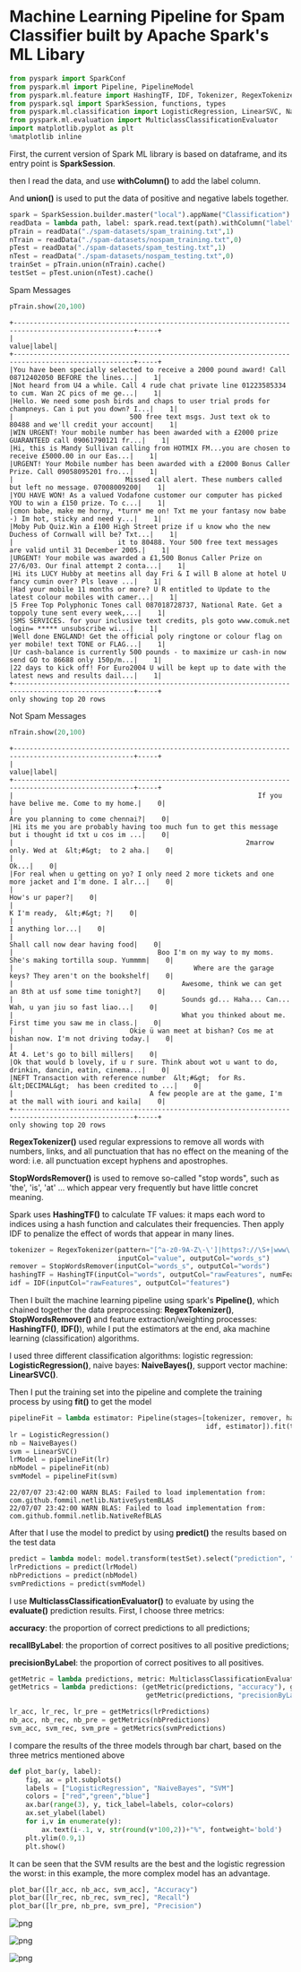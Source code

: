 # Machine Learning Pipeline for Spam Classifier built by Apache Spark's ML Libary

```python
from pyspark import SparkConf
from pyspark.ml import Pipeline, PipelineModel
from pyspark.ml.feature import HashingTF, IDF, Tokenizer, RegexTokenizer, StopWordsRemover
from pyspark.sql import SparkSession, functions, types
from pyspark.ml.classification import LogisticRegression, LinearSVC, NaiveBayes
from pyspark.ml.evaluation import MulticlassClassificationEvaluator
import matplotlib.pyplot as plt
%matplotlib inline
```

First, the current version of Spark ML library is based on dataframe, and its entry point is **SparkSession**.

then I read the data, and use **withColumn()** to add the label column.

And **union()** is used to put the data of positive and negative labels together.


```python
spark = SparkSession.builder.master("local").appName("Classification").getOrCreate()
readData = lambda path, label: spark.read.text(path).withColumn("label", functions.lit(label))
pTrain = readData("./spam-datasets/spam_training.txt",1)
nTrain = readData("./spam-datasets/nospam_training.txt",0)
pTest = readData("./spam-datasets/spam_testing.txt",1)
nTest = readData("./spam-datasets/nospam_testing.txt",0)
trainSet = pTrain.union(nTrain).cache()
testSet = pTest.union(nTest).cache()
```

Spam Messages

```python
pTrain.show(20,100)
```

    +----------------------------------------------------------------------------------------------------+-----+
    |                                                                                               value|label|
    +----------------------------------------------------------------------------------------------------+-----+
    |You have been specially selected to receive a 2000 pound award! Call 08712402050 BEFORE the lines...|    1|
    |Not heard from U4 a while. Call 4 rude chat private line 01223585334 to cum. Wan 2C pics of me ge...|    1|
    |Hello. We need some posh birds and chaps to user trial prods for champneys. Can i put you down? I...|    1|
    |                             500 free text msgs. Just text ok to 80488 and we'll credit your account|    1|
    |WIN URGENT! Your mobile number has been awarded with a £2000 prize GUARANTEED call 09061790121 fr...|    1|
    |Hi, this is Mandy Sullivan calling from HOTMIX FM...you are chosen to receive £5000.00 in our Eas...|    1|
    |URGENT! Your Mobile number has been awarded with a £2000 Bonus Caller Prize. Call 09058095201 fro...|    1|
    |                            Missed call alert. These numbers called but left no message. 07008009200|    1|
    |YOU HAVE WON! As a valued Vodafone customer our computer has picked YOU to win a £150 prize. To c...|    1|
    |cmon babe, make me horny, *turn* me on! Txt me your fantasy now babe -) Im hot, sticky and need y...|    1|
    |Moby Pub Quiz.Win a £100 High Street prize if u know who the new Duchess of Cornwall will be? Txt...|    1|
    |                          it to 80488. Your 500 free text messages are valid until 31 December 2005.|    1|
    |URGENT! Your mobile was awarded a £1,500 Bonus Caller Prize on 27/6/03. Our final attempt 2 conta...|    1|
    |Hi its LUCY Hubby at meetins all day Fri & I will B alone at hotel U fancy cumin over? Pls leave ...|    1|
    |Had your mobile 11 months or more? U R entitled to Update to the latest colour mobiles with camer...|    1|
    |5 Free Top Polyphonic Tones call 087018728737, National Rate. Get a toppoly tune sent every week,...|    1|
    |SMS SERVICES. for your inclusive text credits, pls goto www.comuk.net login= ***** unsubscribe wi...|    1|
    |Well done ENGLAND! Get the official poly ringtone or colour flag on yer mobile! text TONE or FLAG...|    1|
    |Ur cash-balance is currently 500 pounds - to maximize ur cash-in now send GO to 86688 only 150p/m...|    1|
    |22 days to kick off! For Euro2004 U will be kept up to date with the latest news and results dail...|    1|
    +----------------------------------------------------------------------------------------------------+-----+
    only showing top 20 rows
    
Not Spam Messages

```python
nTrain.show(20,100)
```

    +----------------------------------------------------------------------------------------------------+-----+
    |                                                                                               value|label|
    +----------------------------------------------------------------------------------------------------+-----+
    |                                                             If you have belive me. Come to my home.|    0|
    |                                                                   Are you planning to come chennai?|    0|
    |Hi its me you are probably having too much fun to get this message but i thought id txt u cos im ...|    0|
    |                                                          2marrow only. Wed at  &lt;#&gt;  to 2 aha.|    0|
    |                                                                                               Ok...|    0|
    |For real when u getting on yo? I only need 2 more tickets and one more jacket and I'm done. I alr...|    0|
    |                                                                                     How's ur paper?|    0|
    |                                                                           K I'm ready,  &lt;#&gt; ?|    0|
    |                                                                                   I anything lor...|    0|
    |                                                                     Shall call now dear having food|    0|
    |                                    Boo I'm on my way to my moms. She's making tortilla soup. Yummmm|    0|
    |                                             Where are the garage keys? They aren't on the bookshelf|    0|
    |                                          Awesome, think we can get an 8th at usf some time tonight?|    0|
    |                                          Sounds gd... Haha... Can... Wah, u yan jiu so fast liao...|    0|
    |                                          What you thinked about me. First time you saw me in class.|    0|
    |                             Okie ü wan meet at bishan? Cos me at bishan now. I'm not driving today.|    0|
    |                                                                      At 4. Let's go to bill millers|    0|
    |Ok that would b lovely, if u r sure. Think about wot u want to do, drinkin, dancin, eatin, cinema...|    0|
    |NEFT Transaction with reference number  &lt;#&gt;  for Rs. &lt;DECIMAL&gt;  has been credited to ...|    0|
    |                                  A few people are at the game, I'm at the mall with iouri and kaila|    0|
    +----------------------------------------------------------------------------------------------------+-----+
    only showing top 20 rows
    


**RegexTokenizer()** used regular expressions to remove all words with numbers, links, and all punctuation that has no effect on the meaning of the word: i.e. all punctuation except hyphens and apostrophes.

**StopWordsRemover()** is used to remove so-called "stop words", such as 'the', 'is', 'at' … which appear very frequently but have little concret meaning.

Spark uses **HashingTF()** to calculate TF values: it maps each word to indices using a hash function and calculates their frequencies. Then apply IDF to penalize the effect of words that appear in many lines.


```python
tokenizer = RegexTokenizer(pattern="[^a-z0-9A-Z\-\']|https?://\S+|www\.\S+|\w*\d\w*", 
                           inputCol="value", outputCol="words_s")
remover = StopWordsRemover(inputCol="words_s", outputCol="words")
hashingTF = HashingTF(inputCol="words", outputCol="rawFeatures", numFeatures=16384)
idf = IDF(inputCol="rawFeatures", outputCol="features")
```

Then I built the machine learning pipeline using spark's **Pipeline()**, which chained together the data preprocessing: **RegexTokenizer()**, **StopWordsRemover()** and feature extraction/weighting processes: **HashingTF()**, **IDF()**), while I put the estimators at the end, aka machine learning (classification) algorithms.

I used three different classification algorithms: logistic regression: **LogisticRegression()**, naive bayes: **NaiveBayes()**, support vector machine: **LinearSVC()**.

Then I put the training set into the pipeline and complete the training process by using **fit()** to get the model


```python
pipelineFit = lambda estimator: Pipeline(stages=[tokenizer, remover, hashingTF, 
                                                 idf, estimator]).fit(trainSet)
lr = LogisticRegression()
nb = NaiveBayes()
svm = LinearSVC()
lrModel = pipelineFit(lr)
nbModel = pipelineFit(nb)
svmModel = pipelineFit(svm)
```

    22/07/07 23:42:00 WARN BLAS: Failed to load implementation from: com.github.fommil.netlib.NativeSystemBLAS
    22/07/07 23:42:00 WARN BLAS: Failed to load implementation from: com.github.fommil.netlib.NativeRefBLAS
                                                                                    

After that I use the model to predict by using **predict()** the results based on the test data


```python
predict = lambda model: model.transform(testSet).select("prediction", "label")
lrPredictions = predict(lrModel)
nbPredictions = predict(nbModel)
svmPredictions = predict(svmModel)
```

I use **MulticlassClassificationEvaluator()** to evaluate by using the **evaluate()** prediction results. First, I choose three metrics: 

**accuracy**: the proportion of correct predictions to all predictions; 

**recallByLabel**: the proportion of correct positives to all positive predictions; 

**precisionByLabel**: the proportion of correct positives to all positives.



```python
getMetric = lambda predictions, metric: MulticlassClassificationEvaluator(metricName=metric).evaluate(predictions)
getMetrics = lambda predictions: (getMetric(predictions, "accuracy"), getMetric(predictions, "recallByLabel"), 
                                  getMetric(predictions, "precisionByLabel"))

lr_acc, lr_rec, lr_pre = getMetrics(lrPredictions)
nb_acc, nb_rec, nb_pre = getMetrics(nbPredictions)
svm_acc, svm_rec, svm_pre = getMetrics(svmPredictions)
```

I compare the results of the three models through bar chart, based on the three metrics mentioned above


```python
def plot_bar(y, label): 
    fig, ax = plt.subplots()
    labels = ["LogisticRegression", "NaiveBayes", "SVM"]
    colors = ["red","green","blue"]
    ax.bar(range(3), y, tick_label=labels, color=colors)
    ax.set_ylabel(label)
    for i,v in enumerate(y):
        ax.text(i-.1, v, str(round(v*100,2))+"%", fontweight='bold')
    plt.ylim(0.9,1)
    plt.show()
```

It can be seen that the SVM results are the best and the logistic regression the worst: in this example, the more complex model has an advantage.


```python
plot_bar([lr_acc, nb_acc, svm_acc], "Accuracy")
plot_bar([lr_rec, nb_rec, svm_rec], "Recall")
plot_bar([lr_pre, nb_pre, svm_pre], "Precision")
```

    
![png](Classification_files/Classification_16_0.png)
    



    
![png](Classification_files/Classification_16_1.png)
    



    
![png](Classification_files/Classification_16_2.png)

